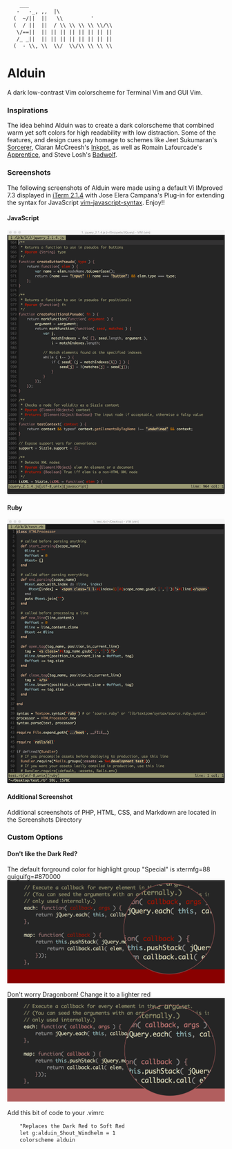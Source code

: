         ___                            
       -   -_, ,,  |\                  
      (  ~/||  ||   \\         '       
      (  / ||  ||  / \\ \\ \\ \\ \\/\\ 
       \/==||  || || || || || || || || 
       /_ _||  || || || || || || || || 
      (  - \\, \\  \\/  \\/\\ \\ \\ \\ 

# Alduin #

A dark low-contrast Vim colorscheme for Terminal Vim and GUI Vim. 

### Inspirations ###

The idea behind Alduin was to create a dark colorscheme that combined warm yet soft colors for high readability with low distraction. Some of the features, and design cues pay homage to schemes like Jeet Sukumaran's [Sorcerer](http://jeetworks.org/sorcerer/), Ciaran McCreesh's [Inkpot](https://github.com/ciaranm/inkpot), as well as Romain Lafourcade's [Apprentice](https://github.com/romainl/Apprentice), and Steve Losh's [Badwolf](https://github.com/sjl/badwolf).

### Screenshots ###

The following screenshots of Alduin were made using a default Vi IMproved 7.3 displayed in [iTerm 2.1.4](https://www.iterm2.com) with Jose Elera Campana's Plug-in for extending the syntax for JavaScript [vim-javascript-syntax](https://github.com/jelera/vim-javascript-syntax). Enjoy!!


#### JavaScript ####
![Screenshot JavaScript](Screenshots/javascript.png)

#### Ruby ####
![Screenshot Ruby](Screenshots/ruby.png)

#### Additional Screenshot ####
Additional screenshots of PHP, HTML, CSS, and Markdown are located in the Screenshots Directory

### Custom Options ###

#### Don't like the Dark Red? ####
The default forground color for highlight group "Special" is xtermfg=88 guiguifg=#870000
![Screenshot of Default Red](Screenshots/defaultRed.png)

Don't worry Dragonborn! Change it to a lighter red 
![Screenshot of Default Red](Screenshots/softRed.png)

Add this bit of code to your .vimrc 

        "Replaces the Dark Red to Soft Red
        let g:alduin_Shout_Windhelm = 1
        colorscheme alduin
